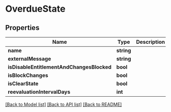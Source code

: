 # OverdueState

## Properties
Name | Type | Description | Notes
------------ | ------------- | ------------- | -------------
**name** | **string** |  | [optional] 
**externalMessage** | **string** |  | [optional] 
**isDisableEntitlementAndChangesBlocked** | **bool** |  | [optional] 
**isBlockChanges** | **bool** |  | [optional] 
**isClearState** | **bool** |  | [optional] 
**reevaluationIntervalDays** | **int** |  | [optional] 

[[Back to Model list]](../../README.md#documentation-for-models) [[Back to API list]](../../README.md#documentation-for-api-endpoints) [[Back to README]](../../README.md)

